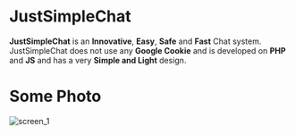 # JustSimpleChat
**JustSimpleChat** is an **Innovative**, **Easy**, **Safe** and **Fast** Chat system. 
JustSimpleChat does not use any **Google Cookie** and is developed on **PHP** and **JS** and has a very **Simple and Light** design.

# Some Photo
![screen_1](https://user-images.githubusercontent.com/73905897/111787328-19ec9c00-88bf-11eb-8505-9963d49682e0.png)
